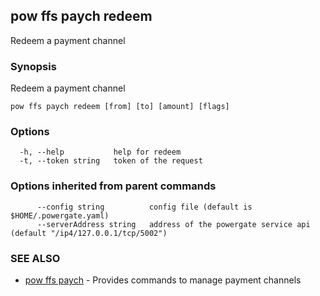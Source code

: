 ## pow ffs paych redeem

Redeem a payment channel

### Synopsis

Redeem a payment channel

```
pow ffs paych redeem [from] [to] [amount] [flags]
```

### Options

```
  -h, --help           help for redeem
  -t, --token string   token of the request
```

### Options inherited from parent commands

```
      --config string          config file (default is $HOME/.powergate.yaml)
      --serverAddress string   address of the powergate service api (default "/ip4/127.0.0.1/tcp/5002")
```

### SEE ALSO

* [pow ffs paych](pow_ffs_paych.md)	 - Provides commands to manage payment channels

